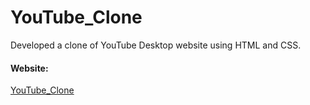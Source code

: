 ﻿# YouTube_Clone
Developed a clone of YouTube Desktop website using HTML and CSS.
<h4>Website:</h4>
<a href="https://bhaviknetam.github.io/YouTube_Clone/">YouTube_Clone</a>
